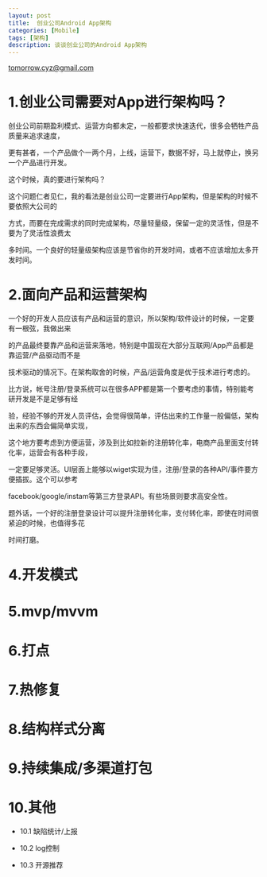```yaml
---
layout: post
title:  创业公司Android App架构 
categories: [Mobile]
tags: [架构]
description: 谈谈创业公司的Android App架构 
---
```


tomorrow.cyz@gmail.com 

# 1.创业公司需要对App进行架构吗？
   创业公司前期盈利模式、运营方向都未定，一般都要求快速迭代，很多会牺牲产品质量来追求速度，

更有甚者，一个产品做个一两个月，上线，运营下，数据不好，马上就停止，换另一个产品进行开发。

这个时候，真的要进行架构吗？

   这个问题仁者见仁，我的看法是创业公司一定要进行App架构，但是架构的时候不要依照大公司的

方式，而要在完成需求的同时完成架构，尽量轻量级，保留一定的灵活性，但是不要为了灵活性浪费太

多时间。一个良好的轻量级架构应该是节省你的开发时间，或者不应该增加太多开发时间。

# 2.面向产品和运营架构
  一个好的开发人员应该有产品和运营的意识，所以架构/软件设计的时候，一定要有一根弦，我做出来

的产品最终要靠产品和运营来落地，特别是中国现在大部分互联网/App产品都是靠运营/产品驱动而不是

技术驱动的情况下。在架构取舍的时候，产品/运营角度是优于技术进行考虑的。

  比方说，帐号注册/登录系统可以在很多APP都是第一个要考虑的事情，特别能考研开发是不是足够有经

验，经验不够的开发人员评估，会觉得很简单，评估出来的工作量一般偏低，架构出来的东西会偏简单实现，

这个地方要考虑到方便运营，涉及到比如拉新的注册转化率，电商产品里面支付转化率，运营会有各种手段，

一定要足够灵活。UI层面上能够以wiget实现为佳，注册/登录的各种API/事件要方便插拔。这个可以参考

facebook/google/instam等第三方登录API。有些场景则要求高安全性。

 题外话，一个好的注册登录设计可以提升注册转化率，支付转化率，即使在时间很紧迫的时候，也值得多花

时间打磨。

# 4.开发模式

# 5.mvp/mvvm

# 6.打点

# 7.热修复

# 8.结构样式分离

# 9.持续集成/多渠道打包

# 10.其他
  
  * 10.1 缺陷统计/上报

  * 10.2 log控制

  * 10.3 开源推荐
